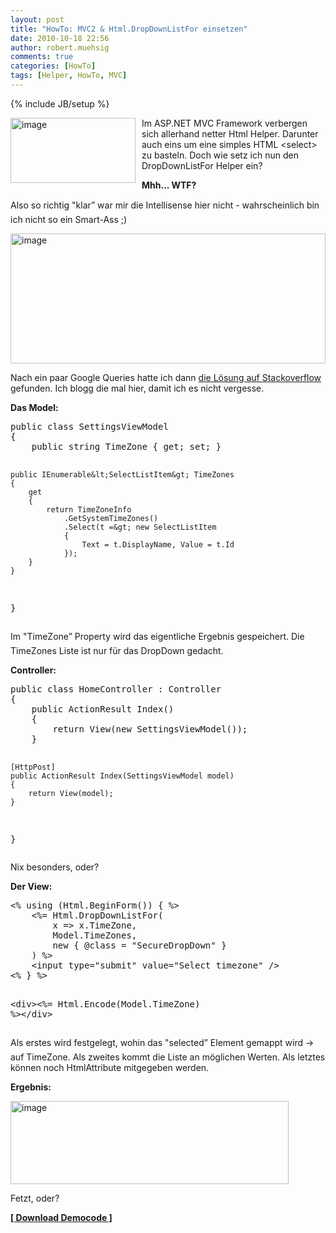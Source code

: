 ```yaml
---
layout: post
title: "HowTo: MVC2 & Html.DropDownListFor einsetzen"
date: 2010-10-18 22:56
author: robert.muehsig
comments: true
categories: [HowTo]
tags: [Helper, HowTo, MVC]
---
```

{% include JB/setup %}
<p><a href="{{BASE_PATH}}/assets/wp-images/image1081.png"><img style="border-bottom: 0px; border-left: 0px; margin: 0px 10px 0px 0px; display: inline; border-top: 0px; border-right: 0px" title="image" border="0" alt="image" align="left" src="{{BASE_PATH}}/assets/wp-images/image_thumb263.png" width="200" height="104" /></a>Im ASP.NET MVC Framework verbergen sich allerhand netter Html Helper. Darunter auch eins um eine simples HTML &lt;select&gt; zu basteln. Doch wie setz ich nun den DropDownListFor Helper ein?</p>  <p></p>  <p><strong>Mhh... WTF?</strong></p>  <p>Also so richtig &quot;klar” war mir die Intellisense hier nicht - wahrscheinlich bin ich nicht so ein Smart-Ass ;)</p>  <p><a href="{{BASE_PATH}}/assets/wp-images/image1082.png"><img style="border-bottom: 0px; border-left: 0px; display: inline; border-top: 0px; border-right: 0px" title="image" border="0" alt="image" src="{{BASE_PATH}}/assets/wp-images/image_thumb264.png" width="504" height="208" /></a> </p>  <p>Nach ein paar Google Queries hatte ich dann <a href="http://stackoverflow.com/questions/2497417">die Lösung auf Stackoverflow</a> gefunden. Ich blogg die mal hier, damit ich es nicht vergesse.</p>  <p><strong>Das Model:</strong></p>  <div style="padding-bottom: 0px; margin: 0px; padding-left: 0px; padding-right: 0px; display: inline; float: none; padding-top: 0px" id="scid:812469c5-0cb0-4c63-8c15-c81123a09de7:5aad9643-8ce9-4010-af46-a704afd46a19" class="wlWriterEditableSmartContent"><pre name="code" class="c#">public class SettingsViewModel
{
    public string TimeZone { get; set; }

    public IEnumerable&lt;SelectListItem&gt; TimeZones 
    {
        get 
        {
            return TimeZoneInfo
                .GetSystemTimeZones()
                .Select(t =&gt; new SelectListItem 
                { 
                    Text = t.DisplayName, Value = t.Id 
                });
        }
    }
}</pre></div>

<p>Im "TimeZone” Property wird das eigentliche Ergebnis gespeichert. Die TimeZones Liste ist nur für das DropDown gedacht.</p>

<p><strong>Controller:</strong></p>

<div style="padding-bottom: 0px; margin: 0px; padding-left: 0px; padding-right: 0px; display: inline; float: none; padding-top: 0px" id="scid:812469c5-0cb0-4c63-8c15-c81123a09de7:0435059a-ff76-4ac6-bbbc-586b773a101e" class="wlWriterEditableSmartContent"><pre name="code" class="c#">public class HomeController : Controller
{
    public ActionResult Index()
    {
        return View(new SettingsViewModel());
    }

    [HttpPost]
    public ActionResult Index(SettingsViewModel model)
    {
        return View(model);
    }
}</pre></div>

<p></p>

<p>Nix besonders, oder?</p>

<p><strong>Der View:</strong></p>

<div style="padding-bottom: 0px; margin: 0px; padding-left: 0px; padding-right: 0px; display: inline; float: none; padding-top: 0px" id="scid:812469c5-0cb0-4c63-8c15-c81123a09de7:0d72e4af-fabe-40f5-afdb-7ad84cb0ebe9" class="wlWriterEditableSmartContent"><pre name="code" class="c#">&lt;% using (Html.BeginForm()) { %&gt;
    &lt;%= Html.DropDownListFor(
        x =&gt; x.TimeZone, 
        Model.TimeZones, 
        new { @class = "SecureDropDown" }
    ) %&gt;
    &lt;input type="submit" value="Select timezone" /&gt;
&lt;% } %&gt;

&lt;div&gt;&lt;%= Html.Encode(Model.TimeZone) %&gt;&lt;/div&gt;</pre></div>

<p>Als erstes wird festgelegt, wohin das "selected” Element gemappt wird -&gt; auf TimeZone. Als zweites kommt die Liste an möglichen Werten. Als letztes können noch HtmlAttribute mitgegeben werden.</p>

<p><strong>Ergebnis:</strong></p>

<p><a href="{{BASE_PATH}}/assets/wp-images/image1083.png"><img style="border-bottom: 0px; border-left: 0px; display: inline; border-top: 0px; border-right: 0px" title="image" border="0" alt="image" src="{{BASE_PATH}}/assets/wp-images/image_thumb265.png" width="445" height="133" /></a> </p>

<p>Fetzt, oder?</p>

<p><a href="{{BASE_PATH}}/assets/files/democode/mvcdropdownlisthelper/mvcdropdownlisthelper.zip"><strong>[ Download Democode ]</strong></a></p>
